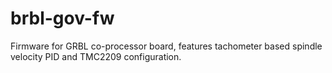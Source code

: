 # brbl-gov-fw
Firmware for GRBL co-processor board, features tachometer based spindle velocity PID and TMC2209 configuration.

